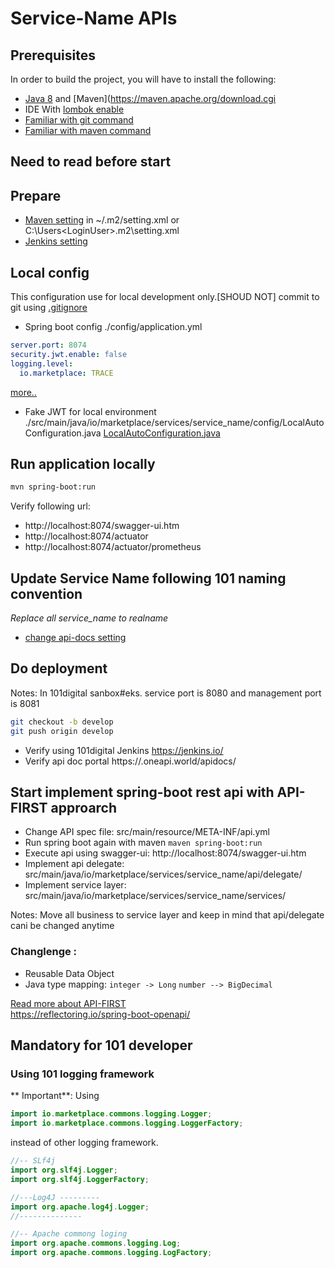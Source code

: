 # Service-Name APIs
## Prerequisites
 In order to build the project, you will have to install the following:

* [Java 8](http://www.oracle.com/technetwork/java/javase/downloads/index.html) and [Maven](https://maven.apache.org/download.cgi
* IDE With [lombok enable](https://github.com/spring-boot-template/wiki/FakeJWT-locally/IDE-Setting)
* [Familiar with git command](https://git-school.github.io/visualizing-git/)
* [Familiar with maven command](https://maven.apache.org/guides/getting-started/maven-in-five-minutes.html)
## Need to read before start


## Prepare
* [Maven setting](https://github.com/spring-boot-template/wiki/maven-setup) in ~/.m2/setting.xml or C:\Users\<LoginUser>\.m2\setting.xml
* [Jenkins setting](https://github.com/101digital/spring-boot-template/wiki/Jenkin-setup)

## Local config
This configuration use for local development only.[SHOUD NOT] commit to git using [.gitignore](https://git-scm.com/docs/gitignore)

* Spring boot config ./config/application.yml
```yaml
server.port: 8074
security.jwt.enable: false
logging.level:
  io.marketplace: TRACE
```
[more..](https://github.com/101digital/spring-boot-template/wiki)

* Fake JWT for local environment  ./src/main/java/io/marketplace/services/service_name/config/LocalAutoConfiguration.java [LocalAutoConfiguration.java](https://github.com/101digital/spring-boot-template/wiki/FakeJWT-locally)

## Run application locally
```bash
mvn spring-boot:run
```
Verify following url:
* http://localhost:8074/swagger-ui.htm
* http://localhost:8074/actuator
* http://localhost:8074/actuator/prometheus

## Update Service Name following 101 naming convention
<i>Replace all service_name to *realname* </i>
* [change api-docs setting ](https://github.com/101digital/spring-boot-template/wiki/Api-Doc-Setting)


## Do deployment
Notes: In 101digital sanbox#eks. service port is 8080 and management port is 8081
```bash
git checkout -b develop
git push origin develop
```
* Verify using 101digital Jenkins https://jenkins.io/
* Verify api doc portal https://.oneapi.world/apidocs/

## Start implement spring-boot rest api with API-FIRST approarch
* Change API spec file: src/main/resource/META-INF/api.yml
* Run spring boot again with maven `maven spring-boot:run`
* Execute api using swagger-ui: http://localhost:8074/swagger-ui.htm
* Implement api delegate: src/main/java/io/marketplace/services/service_name/api/delegate/
* Implement service layer: src/main/java/io/marketplace/services/service_name/services/

Notes: Move all business to service layer and keep in mind that api/delegate cani be changed anytime
### Changlenge :
* Reusable Data Object
* Java type mapping: `integer -> Long` `number --> BigDecimal`
 
[Read more about API-FIRST](https://github.com/spring-boot-template/wiki) <br/>
https://reflectoring.io/spring-boot-openapi/

## Mandatory for 101 developer
### Using 101 logging framework
** Important**:
Using
```java
import io.marketplace.commons.logging.Logger;
import io.marketplace.commons.logging.LoggerFactory;
```
instead of other logging framework.
```java
//-- SLf4j
import org.slf4j.Logger;
import org.slf4j.LoggerFactory;

//---Log4J ---------
import org.apache.log4j.Logger;
//--------------

//-- Apache commong loging
import org.apache.commons.logging.Log;
import org.apache.commons.logging.LogFactory;